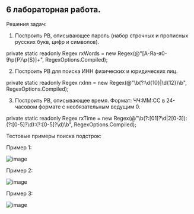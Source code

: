 ## 6 лабораторная работа.

Решения задач:

1. Построить РВ, описывающее пароль (набор строчных и
 прописных русских букв, цифр и символов).

private static readonly Regex rxWords = new Regex(@"[А-Яа-я0-9\p{P}\p{S}]+", RegexOptions.Compiled);

2.  Построить РВ для поиска ИНН физических и юридических лиц.

private static readonly Regex rxInn = new Regex(@"\b(?:\d{10}|\d{12})\b", RegexOptions.Compiled);

3.  Построить РВ, описывающее время. Формат: ЧЧ:ММ:СС в
 24-часовом формате с необязательным ведущим 0.

private static readonly Regex rxTime = new Regex(@"\b(?:[01]?\d|2[0-3]):(?:[0-5]?\d):(?:[0-5]?\d)\b", RegexOptions.Compiled);

Тестовые примеры поиска подстрок:

Пример 1:

![image](https://github.com/user-attachments/assets/ee8a256e-7a41-4262-8920-08bbcdbc8673)


Пример 2:

![image](https://github.com/user-attachments/assets/f5b3c4bb-308f-498f-99ab-1c0515cb49bb)

Пример 3:

![image](https://github.com/user-attachments/assets/1ca1fad9-86ab-4f03-b711-404c441cf9e1)



